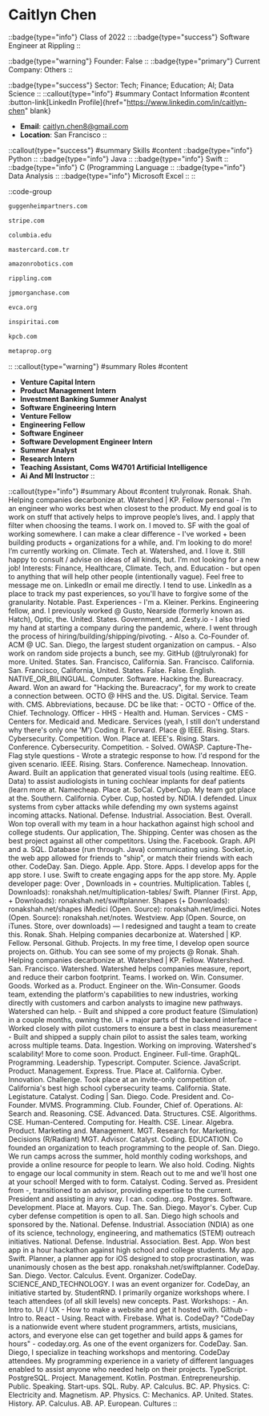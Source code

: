 # Caitlyn Chen
::badge{type="info"}
Class of 2022
::
::badge{type="success"}
Software Engineer at Rippling
::

::badge{type="warning"}
Founder: False
::
::badge{type="primary"}
Current Company: Others
::

::badge{type="success"}
Sector: Tech; Finance; Education; AI; Data Science
::
::callout{type="info"}
#summary
Contact Information
#content
:button-link[LinkedIn Profile]{href="https://www.linkedin.com/in/caitlyn-chen" blank}
- **Email**: caitlyn.chen8@gmail.com
- **Location**: San Francisco
::

::callout{type="success"}
#summary
Skills
#content
::badge{type="info"}
Python
::
::badge{type="info"}
Java
::
::badge{type="info"}
Swift
::
::badge{type="info"}
C (Programming Language
::
::badge{type="info"}
Data Analysis
::
::badge{type="info"}
Microsoft Excel
::
::

::code-group
```bash [Guggenheim Partners]
guggenheimpartners.com
```
```bash [Stripe]
stripe.com
```
```bash [Columbia University]
columbia.edu
```
```bash [Mastercard Türkiye]
mastercard.com.tr
```
```bash [Amazon Robotics]
amazonrobotics.com
```
```bash [Rippling]
rippling.com
```
```bash [JPMorgan Chase & Co.]
jpmorganchase.com
```
```bash [EVCA]
evca.org
```
```bash [Inspirit AI]
inspiritai.com
```
```bash [Kleiner Perkins Caufield & Byers]
kpcb.com
```
```bash [Metaprop Nyc]
metaprop.org
```
::
::callout{type="warning"}
#summary
Roles
#content
- **Venture Capital Intern**
- **Product Management Intern**
- **Investment Banking Summer Analyst**
- **Software Engineering Intern**
- **Venture Fellow**
- **Engineering Fellow**
- **Software Engineer**
- **Software Development Engineer Intern**
- **Summer Analyst**
- **Research Intern**
- **Teaching Assistant, Coms W4701 Artificial Intelligence**
- **Ai And Ml Instructor**
::

::callout{type="info"}
#summary
About
#content
trulyronak. Ronak. Shah. Helping companies decarbonize at. Watershed | KP. Fellow personal - I’m an engineer who works best when closest to the product. My end goal is to work on stuff that actively helps to improve people’s lives, and. I apply that filter when choosing the teams. I work on. I moved to. SF with the goal of working somewhere. I can make a clear difference - I've worked + been building products + organizations for a while, and. I'm looking to do more! I’m currently working on. Climate. Tech at. Watershed, and. I love it. Still happy to consult / advise on ideas of all kinds, but. I’m not looking for a new job! Interests: Finance, Healthcare, Climate. Tech, and. Education - but open to anything that will help other people (intentionally vague). Feel free to message me on. LinkedIn or email me directly. I tend to use. LinkedIn as a place to track my past experiences, so you'll have to forgive some of the granularity. Notable. Past. Experiences - I'm a. Kleiner. Perkins. Engineering fellow, and. I previously worked @ Gusto, Nearside (formerly known as. Hatch), Optic, the. United. States. Government, and. Zesty.io - I also tried my hand at starting a company during the pandemic, where. I went through the process of hiring/building/shipping/pivoting. - Also a. Co-Founder of. ACM @ UC. San. Diego, the largest student organization on campus. - Also work on random side projects a bunch, see my. GitHub (@trulyronak) for more. United. States. San. Francisco, California. San. Francisco. California. San. Francisco, California, United. States. False. False. English. NATIVE_OR_BILINGUAL. Computer. Software. Hacking the. Bureacracy. Award. Won an award for "Hacking the. Bureacracy", for my work to create a connection between. OCTO @ HHS and the. US. Digital. Service. Team with. CMS. Abbreviations, because. DC be like that: - OCTO - Office of the. Chief. Technology. Officer - HHS - Health and. Human. Services - CMS - Centers for. Medicaid and. Medicare. Services (yeah, I still don't understand why there's only one 'M') Coding it. Forward. Place @ IEEE. Rising. Stars. Cybersecurity. Competition. Won. Place at. IEEE's. Rising. Stars. Conference. Cybersecurity. Competition. - Solved. OWASP. Capture-The-Flag style questions - Wrote a strategic response to how. I'd respond for the given scenario. IEEE. Rising. Stars. Conference. Namecheap. Innovation. Award. Built an application that generated visual tools (using realtime. EEG. Data) to assist audiologists in tuning cochlear implants for deaf patients (learn more at. Namecheap. Place at. SoCal. CyberCup. My team got place at the. Southern. California. Cyber. Cup, hosted by. NDIA. I defended. Linux systems from cyber attacks while defending my own systems against incoming attacks. National. Defense. Industrial. Association. Best. Overall. Won top overall with my team in a hour hackathon against high school and college students. Our application, The. Shipping. Center was chosen as the best project against all other competitors. Using the. Facebook. Graph. API and a. SQL. Database (run through. Java) communicating using. Socket.io, the web app allowed for friends to "ship", or match their friends with each other. CodeDay. San. Diego. Apple. App. Store. Apps. I develop apps for the app store. I use. Swift to create engaging apps for the app store. My. Apple developer page: Over , Downloads in + countries. Multiplication. Tables (, Downloads): ronakshah.net/multiplication-tables/ Swift. Planner (First. App, + Downloads): ronakshah.net/swiftplanner. Shapes (+ Downloads): ronakshah.net/shapes iMedici (Open. Source): ronakshah.net/imedici. Notes (Open. Source): ronakshah.net/notes. Westview. App (Open. Source, on iTunes. Store, over downloads) — I redesigned and taught a team to create this. Ronak. Shah. Helping companies decarbonize at. Watershed | KP. Fellow. Personal. Github. Projects. In my free time, I develop open source projects on. Github. You can see some of my projects @ Ronak. Shah. Helping companies decarbonize at. Watershed | KP. Fellow. Watershed. San. Francisco. Watershed. Watershed helps companies measure, report, and reduce their carbon footprint. Teams. I worked on. Win. Consumer. Goods. Worked as a. Product. Engineer on the. Win-Consumer. Goods team, extending the platform's capabilities to new industries, working directly with customers and carbon analysts to imagine new pathways. Watershed can help. - Built and shipped a core product feature (Simulation) in a couple months, owning the. UI + major parts of the backend interface - Worked closely with pilot customers to ensure a best in class measurement - Built and shipped a supply chain pilot to assist the sales team, working across multiple teams. Data. Ingestion. Working on improving. Watershed's scalability! More to come soon. Product. Engineer. Full-time. GraphQL. Programming. Leadership. Typescript. Computer. Science. JavaScript. Product. Management. Express. True. Place at. California. Cyber. Innovation. Challenge. Took place at an invite-only competition of. California's best high school cybersecurity teams. California. State. Legistature. Catalyst. Coding | San. Diego. Code. President and. Co-Founder. MVMS. Programming. Club. Founder, Chief of. Operations. AI: Search and. Reasoning. CSE. Advanced. Data. Structures. CSE. Algorithms. CSE. Human-Centered. Computing for. Health. CSE. Linear. Algebra. Product. Marketing and. Management. MGT. Research for. Marketing. Decisions (R/Radiant) MGT. Advisor. Catalyst. Coding. EDUCATION. Co founded an organization to teach programming to the people of. San. Diego. We run camps across the summer, hold monthly coding workshops, and provide a online resource for people to learn. We also hold. Coding. Nights to engage our local community in stem. Reach out to me and we'll host one at your school! Merged with to form. Catalyst. Coding. Served as. President from -, transitioned to an advisor, providing expertise to the current. President and assisting in any way. I can. coding..org. Postgres. Software. Development. Place at. Mayors. Cup. The. San. Diego. Mayor's. Cyber. Cup cyber defense competition is open to all. San. Diego high schools and sponsored by the. National. Defense. Industrial. Association (NDIA) as one of its science, technology, engineering, and mathematics (STEM) outreach initiatives. National. Defense. Industrial. Association. Best. App. Won best app in a hour hackathon against high school and college students. My app. Swift. Planner, a planner app for iOS designed to stop procrastination, was unanimously chosen as the best app. ronakshah.net/swiftplanner. CodeDay. San. Diego. Vector. Calculus. Event. Organizer. CodeDay. SCIENCE_AND_TECHNOLOGY. I was an event organizer for. CodeDay, an initiative started by. StudentRND. I primarily organize workshops where. I teach attendees (of all skill levels) new concepts. Past. Workshops: - An. Intro to. UI / UX - How to make a website and get it hosted with. Github - Intro to. React - Using. React with. Firebase. What is. CodeDay? "CodeDay is a nationwide event where student programmers, artists, musicians, actors, and everyone else can get together and build apps & games for hours" - codeday.org. As one of the event organizers for. CodeDay. San. Diego, I specialize in teaching workshops and mentoring. CodeDay attendees. My programming experience in a variety of different languages enabled to assist anyone who needed help on their projects. TypeScript. PostgreSQL. Project. Management. Kotlin. Postman. Entrepreneurship. Public. Speaking. Start-ups. SQL. Ruby. AP. Calculus. BC. AP. Physics. C: Electricity and. Magnetism. AP. Physics. C: Mechanics. AP. United. States. History. AP. Calculus. AB. AP. European. Cultures
::
